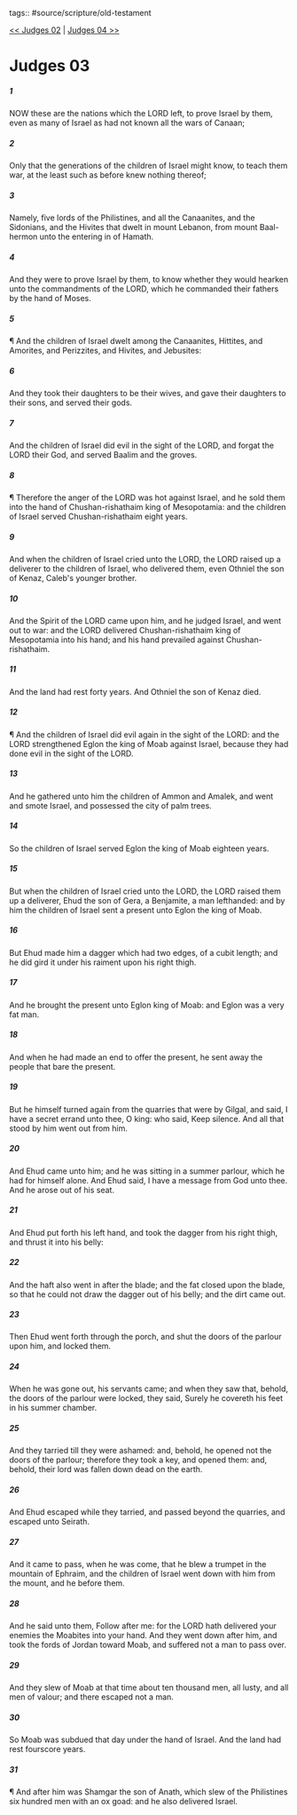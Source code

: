 tags:: #source/scripture/old-testament

[<< Judges 02](source/scripture/old-testament/07_Judges/Judges_02.md) | [Judges 04 >>](source/scripture/old-testament/07_Judges/Judges_04.md)

# Judges 03

##### 1

NOW these are the nations which the LORD left, to prove Israel by them, even as many of Israel as had not known all the wars of Canaan;

##### 2

Only that the generations of the children of Israel might know, to teach them war, at the least such as before knew nothing thereof;

##### 3

Namely, five lords of the Philistines, and all the Canaanites, and the Sidonians, and the Hivites that dwelt in mount Lebanon, from mount Baal-hermon unto the entering in of Hamath.

##### 4

And they were to prove Israel by them, to know whether they would hearken unto the commandments of the LORD, which he commanded their fathers by the hand of Moses.

##### 5

¶ And the children of Israel dwelt among the Canaanites, Hittites, and Amorites, and Perizzites, and Hivites, and Jebusites:

##### 6

And they took their daughters to be their wives, and gave their daughters to their sons, and served their gods.

##### 7

And the children of Israel did evil in the sight of the LORD, and forgat the LORD their God, and served Baalim and the groves.

##### 8

¶ Therefore the anger of the LORD was hot against Israel, and he sold them into the hand of Chushan-rishathaim king of Mesopotamia: and the children of Israel served Chushan-rishathaim eight years.

##### 9

And when the children of Israel cried unto the LORD, the LORD raised up a deliverer to the children of Israel, who delivered them, even Othniel the son of Kenaz, Caleb's younger brother.

##### 10

And the Spirit of the LORD came upon him, and he judged Israel, and went out to war: and the LORD delivered Chushan-rishathaim king of Mesopotamia into his hand; and his hand prevailed against Chushan-rishathaim.

##### 11

And the land had rest forty years. And Othniel the son of Kenaz died.

##### 12

¶ And the children of Israel did evil again in the sight of the LORD: and the LORD strengthened Eglon the king of Moab against Israel, because they had done evil in the sight of the LORD.

##### 13

And he gathered unto him the children of Ammon and Amalek, and went and smote Israel, and possessed the city of palm trees.

##### 14

So the children of Israel served Eglon the king of Moab eighteen years.

##### 15

But when the children of Israel cried unto the LORD, the LORD raised them up a deliverer, Ehud the son of Gera, a Benjamite, a man lefthanded: and by him the children of Israel sent a present unto Eglon the king of Moab.

##### 16

But Ehud made him a dagger which had two edges, of a cubit length; and he did gird it under his raiment upon his right thigh.

##### 17

And he brought the present unto Eglon king of Moab: and Eglon was a very fat man.

##### 18

And when he had made an end to offer the present, he sent away the people that bare the present.

##### 19

But he himself turned again from the quarries that were by Gilgal, and said, I have a secret errand unto thee, O king: who said, Keep silence. And all that stood by him went out from him.

##### 20

And Ehud came unto him; and he was sitting in a summer parlour, which he had for himself alone. And Ehud said, I have a message from God unto thee. And he arose out of his seat.

##### 21

And Ehud put forth his left hand, and took the dagger from his right thigh, and thrust it into his belly:

##### 22

And the haft also went in after the blade; and the fat closed upon the blade, so that he could not draw the dagger out of his belly; and the dirt came out.

##### 23

Then Ehud went forth through the porch, and shut the doors of the parlour upon him, and locked them.

##### 24

When he was gone out, his servants came; and when they saw that, behold, the doors of the parlour were locked, they said, Surely he covereth his feet in his summer chamber.

##### 25

And they tarried till they were ashamed: and, behold, he opened not the doors of the parlour; therefore they took a key, and opened them: and, behold, their lord was fallen down dead on the earth.

##### 26

And Ehud escaped while they tarried, and passed beyond the quarries, and escaped unto Seirath.

##### 27

And it came to pass, when he was come, that he blew a trumpet in the mountain of Ephraim, and the children of Israel went down with him from the mount, and he before them.

##### 28

And he said unto them, Follow after me: for the LORD hath delivered your enemies the Moabites into your hand. And they went down after him, and took the fords of Jordan toward Moab, and suffered not a man to pass over.

##### 29

And they slew of Moab at that time about ten thousand men, all lusty, and all men of valour; and there escaped not a man.

##### 30

So Moab was subdued that day under the hand of Israel. And the land had rest fourscore years.

##### 31

¶ And after him was Shamgar the son of Anath, which slew of the Philistines six hundred men with an ox goad: and he also delivered Israel.
